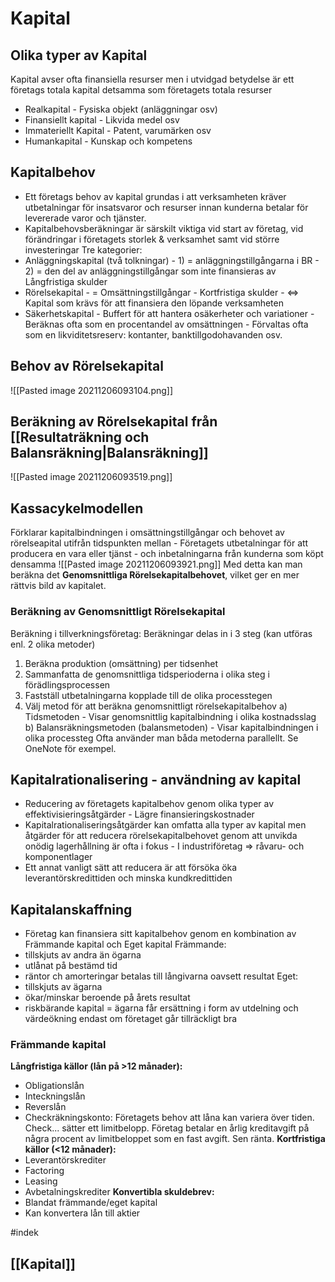 # Kapital
## Olika typer av Kapital
Kapital avser ofta finansiella resurser men i utvidgad betydelse är ett företags totala kapital detsamma som företagets totala resurser
- Realkapital
		- Fysiska objekt (anläggningar osv)
- Finansiellt kapital
		- Likvida medel osv
- Immateriellt Kapital
		- Patent, varumärken osv
- Humankapital
		- Kunskap och kompetens

## Kapitalbehov
- Ett företags behov av kapital grundas i att verksamheten kräver utbetalningar för insatsvaror och resurser innan kunderna betalar för levererade varor och tjänster. 
- Kapitalbehovsberäkningar är särskilt viktiga vid start av företag, vid förändringar i företagets storlek & verksamhet samt vid större investeringar
Tre kategorier:
- Anläggningskapital  (två tolkningar)
		- 1) = anläggningstillgångarna i BR
		- 2) = den del av anläggningstillgångar som inte finansieras av Långfristiga skulder
- Rörelsekapital
		- = Omsättningstillgångar - Kortfristiga skulder
		- <=> Kapital som krävs för att finansiera den löpande verksamheten
- Säkerhetskapital
		- Buffert för att hantera osäkerheter och variationer
		- Beräknas ofta som en procentandel av omsättningen
		- Förvaltas ofta som en likviditetsreserv: kontanter, banktillgodohavanden osv.
		
## Behov av Rörelsekapital 
![[Pasted image 20211206093104.png]]

## Beräkning av Rörelsekapital från [[Resultaträkning och Balansräkning|Balansräkning]]
![[Pasted image 20211206093519.png]]

## Kassacykelmodellen
Förklarar kapitalbindningen i omsättningstillgångar och behovet av rörelseapital utifrån tidspunkten mellan 
	- Företagets utbetalningar för att producera en vara eller tjänst
	- och inbetalningarna från kunderna som köpt densamma
![[Pasted image 20211206093921.png]]
Med detta kan man beräkna det **Genomsnittliga Rörelsekapitalbehovet**, vilket ger en mer rättvis bild av kapitalet.

### Beräkning av Genomsnittligt Rörelsekapital
Beräkning i tillverkningsföretag:
Beräkningar delas in i 3 steg (kan utföras enl. 2 olika metoder)
1. Beräkna produktion (omsättning) per tidsenhet
2. Sammanfatta de genomsnittliga tidsperioderna i olika steg i förädlingsprocessen 
3. Fastställ utbetalningarna kopplade till de olika processtegen 
4. Välj metod för att beräkna genomsnittligt rörelsekapitalbehov
		a) Tidsmetoden
				- Visar genomsnittlig kapitalbindning i olika kostnadsslag
		b) Balansräkningsmetoden (balansmetoden)
				- Visar kapitalbindningen i olika processteg
Ofta använder man båda metoderna parallellt.
Se OneNote för exempel. 

## Kapitalrationalisering - användning av kapital
- Reducering av företagets kapitalbehov genom olika typer av effektivisieringsåtgärder
		- Lägre finansieringskostnader 
- Kapitalrationaliseringsåtgärder kan omfatta alla typer av kapital men åtgärder för att reducera rörelsekapitalbehovet genom att unvikda onödig lagerhållning är ofta i fokus
		- I industriföretag => råvaru- och komponentlager
- Ett annat vanligt sätt att reducera är att försöka öka leverantörskredittiden och minska kundkredittiden

## Kapitalanskaffning
- Företag kan finansiera sitt kapitalbehov genom en kombination av Främmande kapital och Eget kapital
Främmande:
- tillskjuts av andra än ögarna
- utlånat på bestämd tid
- räntor ch amorteringar betalas till långivarna oavsett resultat
Eget:
- tillskjuts av ägarna
- ökar/minskar beroende på årets resultat
- riskbärande kapital = ägarna får ersättning i form av utdelning och värdeökning endast om företaget går tillräckligt bra

### Främmande kapital
**Långfristiga källor (lån på >12 månader):**
- Obligationslån
- Inteckningslån
- Reverslån
- Checkräkningskonto: Företagets behov att låna kan variera över tiden. Check... sätter ett limitbelopp. Företag betalar en årlig kreditavgift på några procent av limitbeloppet som en fast avgift. Sen ränta.
**Kortfristiga källor (<12 månader):**
- Leverantörskrediter
- Factoring
- Leasing
- Avbetalningskrediter
**Konvertibla skuldebrev:**
- Blandat främmande/eget kapital 
- Kan konvertera lån till aktier

#indek ## [[Kapital]]